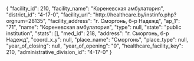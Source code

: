 {
    "facility_id": 210,
    "facility_name": "Кореневская амбулатория",
    "district_id": "4-17-0",
    "facility_url": "http:\/\/healthcare.by\/instinfo.php?orgnum=28135",
    "facility_address": "г. Сморгонь, б-р Надежд",
    "ap_1": "71",
    "name": "Кореневская амбулатория",
    "type": null,
    "state": "public institution",
    "stats": [],
    "med_id": 218,
    "address": "г. Сморгонь, б-р Надежд",
    "coord_x_y": null,
    "place_name": "Сморгонь",
    "place_type": null,
    "year_of_closing": null,
    "year_of_opening": "0",
    "healthcare_facility_key": 210,
    "administrative_division_id": "4-17-0"
}